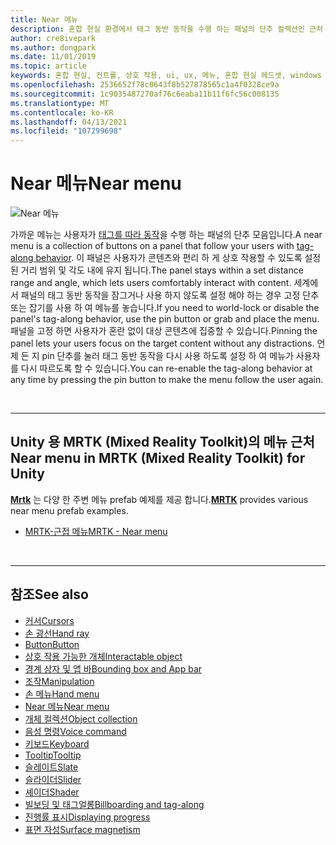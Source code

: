 ```yaml
---
title: Near 메뉴
description: 혼합 현실 환경에서 태그 동반 동작을 수행 하는 패널의 단추 컬렉션인 근처 메뉴를 사용 하는 방법에 대해 알아봅니다.
author: cre8ivepark
ms.author: dongpark
ms.date: 11/01/2019
ms.topic: article
keywords: 혼합 현실, 컨트롤, 상호 작용, ui, ux, 메뉴, 혼합 현실 헤드셋, windows mixed Reality 헤드셋, 가상 현실 헤드셋, HoloLens, MRTK, Mixed Reality Toolkit
ms.openlocfilehash: 2536652f78c0643f8b527878565c1a4f0328ce9a
ms.sourcegitcommit: 1c9035487270af76c6eaba11b11f6fc56c008135
ms.translationtype: MT
ms.contentlocale: ko-KR
ms.lasthandoff: 04/13/2021
ms.locfileid: "107299698"
---
```

# <a name="near-menu"></a><span data-ttu-id="29f80-104">Near 메뉴</span><span class="sxs-lookup"><span data-stu-id="29f80-104">Near menu</span></span>

![Near 메뉴](images/UX_Hero_NearMenu.jpg)

<span data-ttu-id="29f80-106">가까운 메뉴는 사용자가 [태그를 따라 동작](billboarding-and-tag-along.md#what-is-a-tag-along)을 수행 하는 패널의 단추 모음입니다.</span><span class="sxs-lookup"><span data-stu-id="29f80-106">A near menu is a collection of buttons on a panel that follow your users with [tag-along behavior](billboarding-and-tag-along.md#what-is-a-tag-along).</span></span> <span data-ttu-id="29f80-107">이 패널은 사용자가 콘텐츠와 편리 하 게 상호 작용할 수 있도록 설정 된 거리 범위 및 각도 내에 유지 됩니다.</span><span class="sxs-lookup"><span data-stu-id="29f80-107">The panel stays within a set distance range and angle, which lets users comfortably interact with content.</span></span> <span data-ttu-id="29f80-108">세계에서 패널의 태그 동반 동작을 잠그거나 사용 하지 않도록 설정 해야 하는 경우 고정 단추 또는 잡기를 사용 하 여 메뉴를 놓습니다.</span><span class="sxs-lookup"><span data-stu-id="29f80-108">If you need to world-lock or disable the panel's tag-along behavior, use the pin button or grab and place the menu.</span></span> <span data-ttu-id="29f80-109">패널을 고정 하면 사용자가 혼란 없이 대상 콘텐츠에 집중할 수 있습니다.</span><span class="sxs-lookup"><span data-stu-id="29f80-109">Pinning the panel lets your users focus on the target content without any distractions.</span></span> <span data-ttu-id="29f80-110">언제 든 지 pin 단추를 눌러 태그 동반 동작을 다시 사용 하도록 설정 하 여 메뉴가 사용자를 다시 따르도록 할 수 있습니다.</span><span class="sxs-lookup"><span data-stu-id="29f80-110">You can re-enable the tag-along behavior at any time by pressing the pin button to make the menu follow the user again.</span></span>

<br>

---

## <a name="near-menu-in-mrtk-mixed-reality-toolkit-for-unity"></a><span data-ttu-id="29f80-111">Unity 용 MRTK (Mixed Reality Toolkit)의 메뉴 근처</span><span class="sxs-lookup"><span data-stu-id="29f80-111">Near menu in MRTK (Mixed Reality Toolkit) for Unity</span></span>
<span data-ttu-id="29f80-112">**[Mrtk](https://github.com/Microsoft/MixedRealityToolkit-Unity)** 는 다양 한 주변 메뉴 prefab 예제를 제공 합니다.</span><span class="sxs-lookup"><span data-stu-id="29f80-112">**[MRTK](https://github.com/Microsoft/MixedRealityToolkit-Unity)** provides various near menu prefab examples.</span></span>

* [<span data-ttu-id="29f80-113">MRTK-근접 메뉴</span><span class="sxs-lookup"><span data-stu-id="29f80-113">MRTK - Near menu</span></span>](https://docs.microsoft.com/windows/mixed-reality/mrtk-unity/features/ux-building-blocks/near-menu)

<br>

---

## <a name="see-also"></a><span data-ttu-id="29f80-114">참조</span><span class="sxs-lookup"><span data-stu-id="29f80-114">See also</span></span>

* [<span data-ttu-id="29f80-115">커서</span><span class="sxs-lookup"><span data-stu-id="29f80-115">Cursors</span></span>](cursors.md)
* [<span data-ttu-id="29f80-116">손 광선</span><span class="sxs-lookup"><span data-stu-id="29f80-116">Hand ray</span></span>](point-and-commit.md)
* [<span data-ttu-id="29f80-117">Button</span><span class="sxs-lookup"><span data-stu-id="29f80-117">Button</span></span>](button.md)
* [<span data-ttu-id="29f80-118">상호 작용 가능한 개체</span><span class="sxs-lookup"><span data-stu-id="29f80-118">Interactable object</span></span>](interactable-object.md)
* [<span data-ttu-id="29f80-119">경계 상자 및 앱 바</span><span class="sxs-lookup"><span data-stu-id="29f80-119">Bounding box and App bar</span></span>](app-bar-and-bounding-box.md)
* [<span data-ttu-id="29f80-120">조작</span><span class="sxs-lookup"><span data-stu-id="29f80-120">Manipulation</span></span>](direct-manipulation.md)
* [<span data-ttu-id="29f80-121">손 메뉴</span><span class="sxs-lookup"><span data-stu-id="29f80-121">Hand menu</span></span>](hand-menu.md)
* [<span data-ttu-id="29f80-122">Near 메뉴</span><span class="sxs-lookup"><span data-stu-id="29f80-122">Near menu</span></span>](near-menu.md)
* [<span data-ttu-id="29f80-123">개체 컬렉션</span><span class="sxs-lookup"><span data-stu-id="29f80-123">Object collection</span></span>](object-collection.md)
* [<span data-ttu-id="29f80-124">음성 명령</span><span class="sxs-lookup"><span data-stu-id="29f80-124">Voice command</span></span>](voice-input.md)
* [<span data-ttu-id="29f80-125">키보드</span><span class="sxs-lookup"><span data-stu-id="29f80-125">Keyboard</span></span>](keyboard.md)
* [<span data-ttu-id="29f80-126">Tooltip</span><span class="sxs-lookup"><span data-stu-id="29f80-126">Tooltip</span></span>](tooltip.md)
* [<span data-ttu-id="29f80-127">슬레이트</span><span class="sxs-lookup"><span data-stu-id="29f80-127">Slate</span></span>](slate.md)
* [<span data-ttu-id="29f80-128">슬라이더</span><span class="sxs-lookup"><span data-stu-id="29f80-128">Slider</span></span>](slider.md)
* [<span data-ttu-id="29f80-129">셰이더</span><span class="sxs-lookup"><span data-stu-id="29f80-129">Shader</span></span>](shader.md)
* [<span data-ttu-id="29f80-130">빌보딩 및 태그얼롱</span><span class="sxs-lookup"><span data-stu-id="29f80-130">Billboarding and tag-along</span></span>](billboarding-and-tag-along.md)
* [<span data-ttu-id="29f80-131">진행률 표시</span><span class="sxs-lookup"><span data-stu-id="29f80-131">Displaying progress</span></span>](progress.md)
* [<span data-ttu-id="29f80-132">표면 자성</span><span class="sxs-lookup"><span data-stu-id="29f80-132">Surface magnetism</span></span>](surface-magnetism.md)

